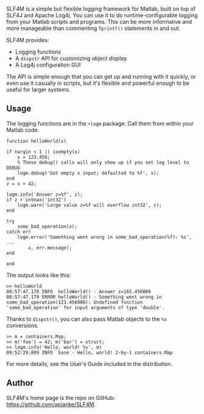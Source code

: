 SLF4M is a simple but flexible logging framework for Matlab, built on top of SLF4J and Apache Log4j. You can use it to do runtime-configurable logging from your Matlab scripts and programs. This can be more informative and more manageable than commenting `fprintf()` statements in and out.

SLF4M provides:
* Logging functions
* A `dispstr` API for customizing object display.
* A Log4j configuration GUI

The API is simple enough that you can get up and running with it quickly, or even use it casually in scripts, but it's flexible and powerful enough to be useful for larger systems.

Usage
-------------------------


The logging functions are in the `+logm` package. Call them from within your Matlab code.

```
function helloWorld(x)

if nargin < 1 || isempty(x)
    x = 123.456;
    % These debug() calls will only show up if you set log level to DEBUG
    logm.debug('Got empty x input; defaulted to %f', x);
end
z = x + 42;

logm.info('Answer z=%f', z);
if z > intmax('int32')
    logm.warn('Large value z=%f will overflow int32', z);
end

try
    some_bad_operation(x);
catch err
    logm.error('Something went wrong in some_bad_operation(%f): %s', ...
        x, err.message);
end

end
```

The output looks like this:

```
>> helloWorld
08:57:47.178 INFO  helloWorld() - Answer z=165.456000
08:57:47.179 ERROR helloWorld() - Something went wrong in some_bad_operation(123.456000): Undefined function 'some_bad_operation' for input arguments of type 'double'.
```

Thanks to `dispstr()`, you can also pass Matlab objects to the `%s` conversions.

```
>> m = containers.Map;
>> m('foo') = 42; m('bar') = struct;
>> logm.info('Hello, world! %s', m)
09:52:29.809 INFO  base - Hello, world! 2-by-1 containers.Map
```

For more details, see the User's Guide included in the distribution.

Author
-----------------------------------

SLF4M's home page is the repo on GitHub: https://github.com/apjanke/SLF4M.
